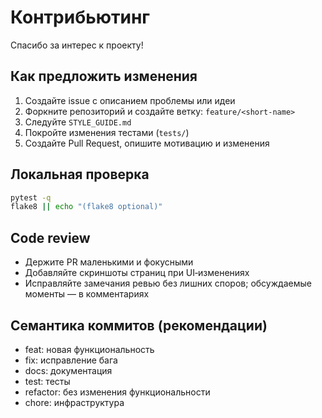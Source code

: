 # Контрибьютинг

Спасибо за интерес к проекту!

## Как предложить изменения
1. Создайте issue с описанием проблемы или идеи
2. Форкните репозиторий и создайте ветку: `feature/<short-name>`
3. Следуйте `STYLE_GUIDE.md`
4. Покройте изменения тестами (`tests/`)
5. Создайте Pull Request, опишите мотивацию и изменения

## Локальная проверка
```bash
pytest -q
flake8 || echo "(flake8 optional)"
```

## Code review
- Держите PR маленькими и фокусными
- Добавляйте скриншоты страниц при UI‑изменениях
- Исправляйте замечания ревью без лишних споров; обсуждаемые моменты — в комментариях

## Семантика коммитов (рекомендации)
- feat: новая функциональность
- fix: исправление бага
- docs: документация
- test: тесты
- refactor: без изменения функциональности
- chore: инфраструктура
